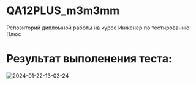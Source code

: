 # QA12PLUS_m3m3mm
Репозиторий дипломной работы на курсе Инженер по тестированию Плюс

# Результат выполенения теста: 
<img src="https://i.ibb.co/PmqGWpb/2024-01-22-13-03-24.png" alt="2024-01-22-13-03-24" border="0"></a><br /><a target='_blank'/>